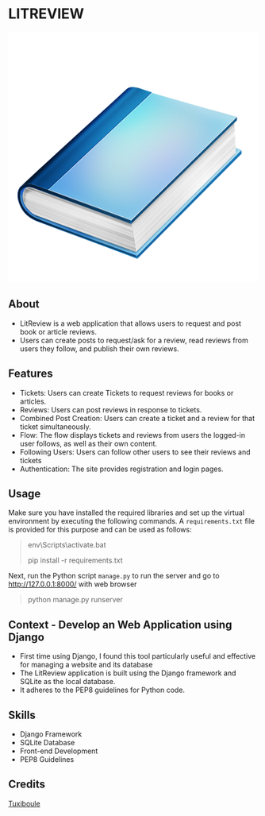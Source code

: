 # LITREVIEW
![](icon.png)

## About

- LitReview is a web application that allows users to request and post book or article reviews. 
- Users can create posts to request/ask for a review, read reviews from users they follow, and publish their own reviews.


## Features

- Tickets: Users can create Tickets to request reviews for books or articles.
- Reviews: Users can post reviews in response to tickets.
- Combined Post Creation: Users can create a ticket and a review for that ticket simultaneously.
- Flow: The flow displays tickets and reviews from users the logged-in user follows, as well as their own content.
- Following Users: Users can follow other users to see their reviews and tickets
- Authentication: The site provides registration and login pages.


## Usage

Make sure you have installed the required libraries and set up the virtual environment by executing the following commands. 
A `requirements.txt` file is provided for this purpose and can be used as follows:
>env\Scripts\activate.bat
>
>pip install -r requirements.txt


Next, run the Python script `manage.py` to run the server and go to http://127.0.0.1:8000/ with web browser
>python manage.py runserver

## Context - Develop an Web Application using Django

- First time using Django, I found this tool particularly useful and effective for managing a website and its database
- The LitReview application is built using the Django framework and SQLite as the local database. 
- It adheres to the PEP8 guidelines for Python code.


## Skills

- Django Framework
- SQLite Database
- Front-end Development
- PEP8 Guidelines

## Credits
[Tuxiboule](https://github.com/Tuxiboule)
